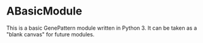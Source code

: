 # ABasicModule
This is a basic GenePattern module written in Python 3. It can be taken as a "blank canvas" for future modules.
